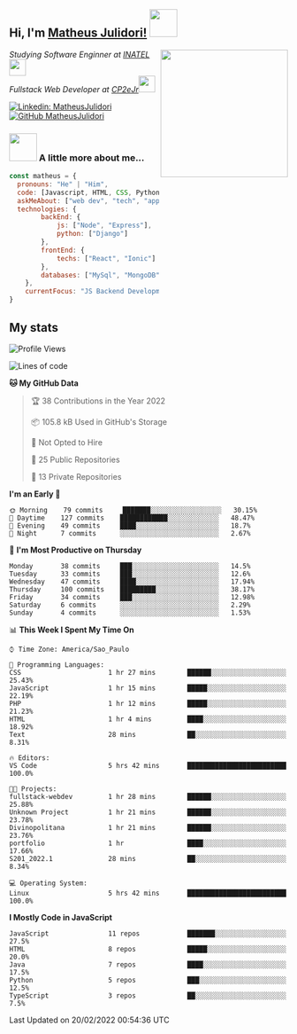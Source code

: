 <h2> Hi, I'm <a href="https://matheusjulidori.github.io" target="_blank">Matheus Julidori!</a> <img src="https://media.giphy.com/media/12oufCB0MyZ1Go/giphy.gif" width="50"></h2>
<img align='right' src="https://media.giphy.com/media/3oKIPnAiaMCws8nOsE/giphy.gif" width="230" height="auto">
<p><em>Studying Software Enginner at <a href="http://www.inatel.br" target="_blank">INATEL</a><img src="https://media.giphy.com/media/fYSnHlufseco8Fh93Z/giphy.gif" width="30"></br>
  Fullstack Web Developer at <a href="http://www.cp2ejr.com.br" target="_blank">CP2eJr</a><img src="https://media.giphy.com/media/WUlplcMpOCEmTGBtBW/giphy.gif" width="30"> 
</em></p>

[![Linkedin: MatheusJulidori](https://img.shields.io/badge/-MatheusJulidori-blue?style=flat-square&logo=Linkedin&logoColor=white&link=https://www.linkedin.com/in/MatheusJulidori/)](https://www.linkedin.com/in/MatheusJulidori/)
[![GitHub MatheusJulidori](https://img.shields.io/github/followers/matheusjulidori?label=follow&style=social)](https://github.com/MatheusJulidori)


### <img src="https://media.giphy.com/media/VgCDAzcKvsR6OM0uWg/giphy.gif" width="50"> A little more about me...  

```javascript
const matheus = {
  pronouns: "He" | "Him",
  code: [Javascript, HTML, CSS, Python, Java, C++, C],
  askMeAbout: ["web dev", "tech", "app dev", "games"],
  technologies: {
        backEnd: {
            js: ["Node", "Express"],
            python: ["Django"]
        },
        frontEnd: {
            techs: ["React", "Ionic"]
        },
        databases: ["MySql", "MongoDB","PostgreSQL"],
    },
    currentFocus: "JS Backend Development",
}
```
<h2>My stats</h2>

<!--START_SECTION:waka-->
![Profile Views](http://img.shields.io/badge/Profile%20Views-31-blue)

![Lines of code](https://img.shields.io/badge/From%20Hello%20World%20I%27ve%20Written-508%20Thousand%20lines%20of%20code-blue)

**🐱 My GitHub Data** 

> 🏆 38 Contributions in the Year 2022
 > 
> 📦 105.8 kB Used in GitHub's Storage 
 > 
> 🚫 Not Opted to Hire
 > 
> 📜 25 Public Repositories 
 > 
> 🔑 13 Private Repositories  
 > 
**I'm an Early 🐤** 

```text
🌞 Morning    79 commits     ███████░░░░░░░░░░░░░░░░░░   30.15% 
🌆 Daytime    127 commits    ████████████░░░░░░░░░░░░░   48.47% 
🌃 Evening    49 commits     ████░░░░░░░░░░░░░░░░░░░░░   18.7% 
🌙 Night      7 commits      ░░░░░░░░░░░░░░░░░░░░░░░░░   2.67%

```
📅 **I'm Most Productive on Thursday** 

```text
Monday       38 commits     ███░░░░░░░░░░░░░░░░░░░░░░   14.5% 
Tuesday      33 commits     ███░░░░░░░░░░░░░░░░░░░░░░   12.6% 
Wednesday    47 commits     ████░░░░░░░░░░░░░░░░░░░░░   17.94% 
Thursday     100 commits    █████████░░░░░░░░░░░░░░░░   38.17% 
Friday       34 commits     ███░░░░░░░░░░░░░░░░░░░░░░   12.98% 
Saturday     6 commits      ░░░░░░░░░░░░░░░░░░░░░░░░░   2.29% 
Sunday       4 commits      ░░░░░░░░░░░░░░░░░░░░░░░░░   1.53%

```


📊 **This Week I Spent My Time On** 

```text
⌚︎ Time Zone: America/Sao_Paulo

💬 Programming Languages: 
CSS                      1 hr 27 mins        ██████░░░░░░░░░░░░░░░░░░░   25.43% 
JavaScript               1 hr 15 mins        █████░░░░░░░░░░░░░░░░░░░░   22.19% 
PHP                      1 hr 12 mins        █████░░░░░░░░░░░░░░░░░░░░   21.23% 
HTML                     1 hr 4 mins         ████░░░░░░░░░░░░░░░░░░░░░   18.92% 
Text                     28 mins             ██░░░░░░░░░░░░░░░░░░░░░░░   8.31%

🔥 Editors: 
VS Code                  5 hrs 42 mins       █████████████████████████   100.0%

🐱‍💻 Projects: 
fullstack-webdev         1 hr 28 mins        ██████░░░░░░░░░░░░░░░░░░░   25.88% 
Unknown Project          1 hr 21 mins        ██████░░░░░░░░░░░░░░░░░░░   23.78% 
Divinopolitana           1 hr 21 mins        ██████░░░░░░░░░░░░░░░░░░░   23.76% 
portfolio                1 hr                ████░░░░░░░░░░░░░░░░░░░░░   17.66% 
S201_2022.1              28 mins             ██░░░░░░░░░░░░░░░░░░░░░░░   8.34%

💻 Operating System: 
Linux                    5 hrs 42 mins       █████████████████████████   100.0%

```

**I Mostly Code in JavaScript** 

```text
JavaScript               11 repos            ███████░░░░░░░░░░░░░░░░░░   27.5% 
HTML                     8 repos             █████░░░░░░░░░░░░░░░░░░░░   20.0% 
Java                     7 repos             ████░░░░░░░░░░░░░░░░░░░░░   17.5% 
Python                   5 repos             ███░░░░░░░░░░░░░░░░░░░░░░   12.5% 
TypeScript               3 repos             ██░░░░░░░░░░░░░░░░░░░░░░░   7.5%

```



 Last Updated on 20/02/2022 00:54:36 UTC
<!--END_SECTION:waka-->
